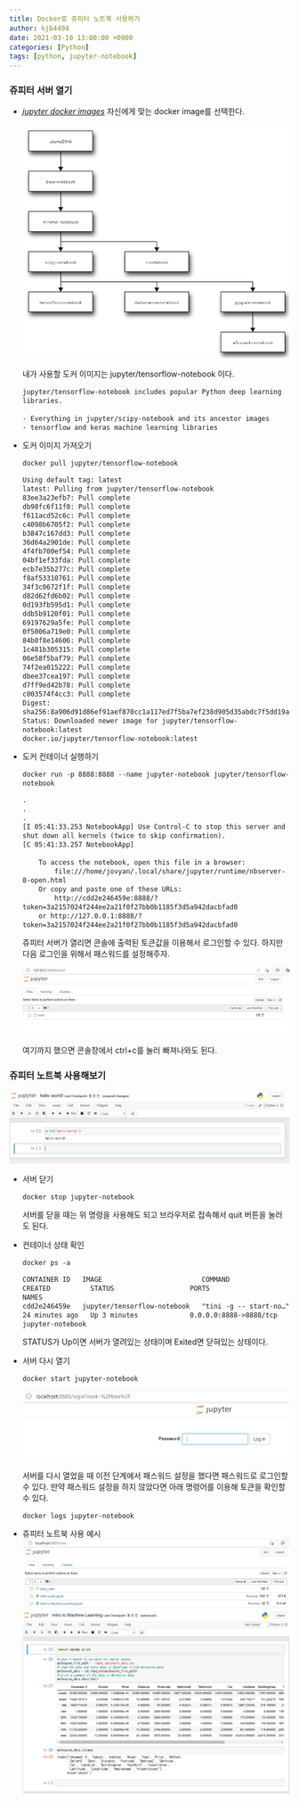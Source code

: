 ```yaml
---
title: Docker로 쥬피터 노트북 사용하기
author: kjb4494
date: 2021-03-10 13:00:00 +0900
categories: [Python]
tags: [python, jupyter-notebook]
---
```


### 쥬피터 서버 열기

- [_jupyter docker images_](https://jupyter-docker-stacks.readthedocs.io/en/latest/using/selecting.html)
  자신에게 맞는 docker image를 선택한다.

  ![사진](/assets/img/posts/legacy/ml/jupyter-notebook-001.png)

  내가 사용할 도커 이미지는 jupyter/tensorflow-notebook 이다.

  ```text
  jupyter/tensorflow-notebook includes popular Python deep learning libraries.

  - Everything in jupyter/scipy-notebook and its ancestor images
  - tensorflow and keras machine learning libraries
  ```

- 도커 이미지 가져오기
  ```shell
  docker pull jupyter/tensorflow-notebook
  ```
  ```text
  Using default tag: latest
  latest: Pulling from jupyter/tensorflow-notebook
  83ee3a23efb7: Pull complete
  db98fc6f11f0: Pull complete
  f611acd52c6c: Pull complete
  c4098b6705f2: Pull complete
  b3847c167dd3: Pull complete
  36d64a2901de: Pull complete
  4f4fb700ef54: Pull complete
  04bf1ef33fda: Pull complete
  ecb7e35b277c: Pull complete
  f8af53310761: Pull complete
  34f3c0672f1f: Pull complete
  d82d62fd6b02: Pull complete
  0d193fb595d1: Pull complete
  ddb5b9120f01: Pull complete
  69197629a5fe: Pull complete
  0f5006a719e0: Pull complete
  84b0f8e14606: Pull complete
  1c481b305315: Pull complete
  06e58f5baf79: Pull complete
  74f2ea015222: Pull complete
  dbee37cea197: Pull complete
  d7ff9ed42b78: Pull complete
  c003574f4cc3: Pull complete
  Digest: sha256:8a906d91d86ef91aef870cc1a117ed7f5ba7ef238d905d35abdc7f5dd19a07fb
  Status: Downloaded newer image for jupyter/tensorflow-notebook:latest
  docker.io/jupyter/tensorflow-notebook:latest
  ```
- 도커 컨테이너 실행하기

  ```shell
  docker run -p 8888:8888 --name jupyter-notebook jupyter/tensorflow-notebook
  ```

  ```text
  .
  .
  .
  [I 05:41:33.253 NotebookApp] Use Control-C to stop this server and shut down all kernels (twice to skip confirmation).
  [C 05:41:33.257 NotebookApp]

      To access the notebook, open this file in a browser:
          file:///home/jovyan/.local/share/jupyter/runtime/nbserver-8-open.html
      Or copy and paste one of these URLs:
          http://cdd2e246459e:8888/?token=3a2157024f244ee2a21f0f27bb0b1185f3d5a942dacbfad0
      or http://127.0.0.1:8888/?token=3a2157024f244ee2a21f0f27bb0b1185f3d5a942dacbfad0
  ```

  쥬피터 서버가 열리면 콘솔에 출력된 토큰값을 이용해서 로그인할 수 있다. 하지만 다음 로그인을 위해서 패스워드를 설정해주자.

  ![사진](/assets/img/posts/legacy/ml/jupyter-notebook-002.png)

  여기까지 했으면 콘솔창에서 ctrl+c를 눌러 빠져나와도 된다.

### 쥬피터 노트북 사용해보기

![사진](/assets/img/posts/legacy/ml/jupyter-notebook-003.png)

- 서버 닫기
  ```shell
  docker stop jupyter-notebook
  ```
  서버를 닫을 때는 위 명령을 사용해도 되고 브라우저로 접속해서 quit 버튼을 눌러도 된다.
- 컨테이너 상태 확인
  ```shell
  docker ps -a
  ```
  ```text
  CONTAINER ID   IMAGE                         COMMAND                  CREATED          STATUS                   PORTS                    NAMES
  cdd2e246459e   jupyter/tensorflow-notebook   "tini -g -- start-no…"   24 minutes ago   Up 3 minutes             0.0.0.0:8888->8888/tcp   jupyter-notebook
  ```
  STATUS가 Up이면 서버가 열려있는 상태이며 Exited면 닫혀있는 상태이다.
- 서버 다시 열기

  ```shell
  docker start jupyter-notebook
  ```

  ![사진](/assets/img/posts/legacy/ml/jupyter-notebook-004.png)

  서버를 다시 열었을 때 이전 단계에서 패스워드 설정을 했다면 패스워드로 로그인할 수 있다.
  만약 패스워드 설정을 하지 않았다면 아래 명령어를 이용해 토큰을 확인할 수 있다.

  ```shell
  docker logs jupyter-notebook
  ```

- 쥬피터 노트북 사용 예시
  ![사진](/assets/img/posts/legacy/ml/jupyter-notebook-005.png)
  ![사진](/assets/img/posts/legacy/ml/jupyter-notebook-006.png)
